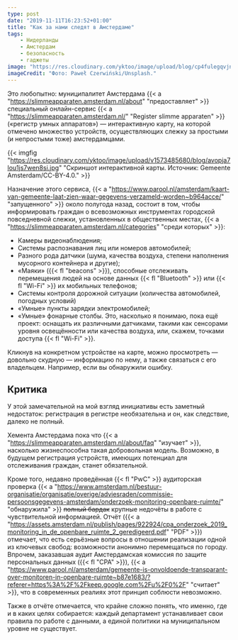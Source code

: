 ```yaml
---
type: post
date: "2019-11-11T16:23:52+01:00"
title: "Как за нами следят в Амстердаме"
tags:
    - Нидерланды
    - Амстердам
    - безопасность
    - гаджеты
image: "https://res.cloudinary.com/yktoo/image/upload/blog/cp4fulegqvjn727x54gb.jpg"
imageCredit: "Фото: Paweł Czerwiński/Unsplash."
---
```


Это любопытно: муниципалитет Амстердама {{< a "https://slimmeapparaten.amsterdam.nl/about" "предоставляет" >}} специальный онлайн-сервис {{< a "https://slimmeapparaten.amsterdam.nl/" "Register slimme apparaten" >}} («регистр умных аппаратов») — интерактивную карту, на которой отмечено множество устройств, осуществляющих слежку за простыми (и непростыми тоже) амстердамцами.

<!--more-->

{{< imgfig "https://res.cloudinary.com/yktoo/image/upload/v1573485680/blog/avopja7lou1js7wen8si.jpg" "Скриншот интерактивной карты. Источник: Gemeente Amsterdam/CC-BY-4.0." >}}

Назначение этого сервиса, {{< a "https://www.parool.nl/amsterdam/kaart-van-gemeente-laat-zien-waar-gegevens-verzameld-worden~b964acce/" "запущенного" >}} около полугода назад, состоит в том, чтобы информировать граждан о всевозможных инструментах городской повседневной слежки, установленных в общественных местах, {{< a "https://slimmeapparaten.amsterdam.nl/categories" "среди которых" >}}:

* Камеры видеонаблюдения;
* Системы распознавания лиц или номеров автомобилей;
* Разного рода датчики (шума, качества воздуха, степени наполнения мусорного контейнера и другие);
* «Маяки» ({{< fl "beacons" >}}), способные отслеживать перемещения людей на основе данных {{< fl "Bluetooth" >}} или {{< fl "Wi-Fi" >}} их мобильных телефонов;
* Системы контроля дорожной ситуации (количества автомобилей, погодных условий)
* «Умные» пункты зарядки электромобилей;
* «Умные» фонарные столбы. Это, насколько я понимаю, пока ещё проект: оснащать их различными датчиками, такими как сенсорами уровня освещённости или качества воздуха, или, скажем, точками доступа {{< fl "Wi-Fi" >}}.

Кликнув на конкретном устройстве на карте, можно просмотреть — довольно скудную — информацию по нему, а также связаться с его владельцем. Например, если вы обнаружили ошибку.

## Критика

У этой замечательной на мой взгляд инициативы есть заметный недостаток: регистрация в регистре необязательна и он, как следствие, далеко не полный.

Хемента Амстердама пока что {{< a "https://slimmeapparaten.amsterdam.nl/about/faq" "изучает" >}}, насколько жизнеспособна такая добровольная модель. Возможно, в будущем регистрация устройств, имеющих потенциал для отслеживания граждан, станет обязательной.

Кроме того, недавно проведённая {{< fl "PwC" >}} аудиторская проверка {{< a "https://www.amsterdam.nl/bestuur-organisatie/organisatie/overige/adviesraden/commissie-persoonsgegevens-amsterdam/onderzoek-monitoring-openbare-ruimte/" "обнаружила" >}} ~~полный бардак~~ крупные недочёты в работе с чувствительной информацией. Отчёт ({{< a "https://assets.amsterdam.nl/publish/pages/922924/cpa_onderzoek_2019_monitoring_in_de_openbare_ruimte_2_geredigeerd.pdf" "PDF" >}}) отмечает, что есть серьёзные вопросы в отношении реализации одной из ключевых свобод: возможности анонимно перемещаться по городу. Впрочем, заказавшая аудит Амстердамская комиссия по защите персональных данных ({{< fl "CPA" >}}), {{< a "https://www.parool.nl/amsterdam/gemeente-is-onvoldoende-transparant-over-monitoren-in-openbare-ruimte~b87e1683/?referer=https%3A%2F%2Fkeep.google.com%2Fu%2F0%2F" "считает" >}}, что в современных реалиях этот принцип соблюсти невозможно.

Также в отчёте отмечается, что крайне сложно понять, что именно, где и в каких целях собирается: каждый департамент устанавливает свои правила по работе с данными, а единой политики на муниципальном уровне не существует.